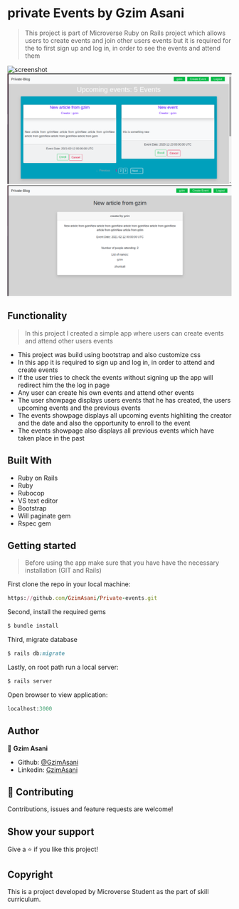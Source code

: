 # private Events by Gzim Asani

> This project is part of Microverse Ruby on Rails project which allows users to create events and join other users events but it is required for the to first sign up and log in, in order to see the events and attend them

![screenshot](./app/assets/images/screen.png)
![screenshot](./app/assets/images/screen2.png)
![screenshot](./app/assets/images/screen3.png)

## Functionality

> In this project I created a simple app where users can create events and attend other users events

- This project was build using bootstrap and also customize css
- In this app it is required to sign up and log in, in order to attend and create events
- If the user tries to check the events without signing up the app will redirect him the the log in page
- Any user can create his own events and attend other events
- The user showpage displays users events that he has created, the users upcoming events and the previous events
- The events showpage displays all upcoming events highliting the creator and the date and also the opportunity to enroll to the event
- The events showpage also displays all previous events which have taken place in the past

## Built With

- Ruby on Rails
- Ruby
- Rubocop
- VS text editor
- Bootstrap
- Will paginate gem
- Rspec gem

## Getting started

> Before using the app make sure that you have have the necessary installation (GIT and Rails)

First clone the repo in your local machine:
```ruby
https://github.com/GzimAsani/Private-events.git
```
Second, install the required gems
```ruby
$ bundle install
```
Third, migrate database
```ruby
$ rails db:migrate
```
Lastly, on root path run a local server:
```ruby
$ rails server
```
Open browser to view application:
```ruby
localhost:3000
```

## Author

👤 **Gzim Asani**
- Github: [@GzimAsani](https://github.com/GzimAsani)
- Linkedin: [GzimAsani](https://www.linkedin.com/in/gzim-asani-83390a17a/)

## 🤝 Contributing

Contributions, issues and feature requests are welcome!

## Show your support

Give a ⭐️ if you like this project!

## Copyright
This is a project developed by Microverse Student as the part of skill curriculum.
